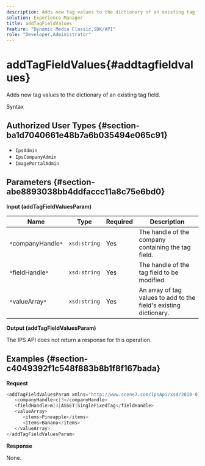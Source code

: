 ```yaml
---
description: Adds new tag values to the dictionary of an existing tag field.
solution: Experience Manager
title: addTagFieldValues
feature: "Dynamic Media Classic,SDK/API"
role: "Developer,Administrator"
---
```


# addTagFieldValues{#addtagfieldvalues}

Adds new tag values to the dictionary of an existing tag field.

 Syntax 

## Authorized User Types {#section-ba1d7040661e48b7a6b035494e065c91}

* `IpsAdmin` 
* `IpsCompanyAdmin` 
* `ImagePortalAdmin`

## Parameters {#section-abe8893038bb4ddfaccc11a8c75e6bd0}

**Input (addTagFieldValuesParam)** 

|  Name  | Type  | Required  | Description  |
|---|---|---|---|
|  `*`companyHandle`*`  | `xsd:string`  | Yes  | The handle of the company containing the tag field.  |
|  `*`fieldHandle`*`  | `xsd:string`  | Yes  | The handle of the tag field to be modified.  |
|  `*`valueArray`*`  | `xsd:string`  | Yes  | An array of tag values to add to the field's existing dictionary.  |

**Output (addTagFieldValuesParam)**

The IPS API does not return a response for this operation.

## Examples {#section-c4049392f1c548f883b8b1f8f167bada}

**Request** 

```java
<addTagFieldValuesParam xmlns="http://www.scene7.com/IpsApi/xsd/2010-01-31">
   <companyHandle>c|3</companyHandle>
   <fieldHandle>m|3|ASSET|SingleFixedTag</fieldHandle>
   <valueArray>
      <items>Pineapple</items>
      <items>Banana</items>
   </valueArray>
</addTagFieldValuesParam>
```

**Response**

None. 
